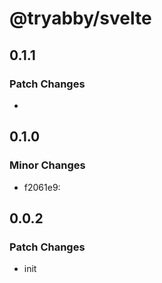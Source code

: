 # @tryabby/svelte

## 0.1.1

### Patch Changes

-

## 0.1.0

### Minor Changes

- f2061e9:

## 0.0.2

### Patch Changes

- init

